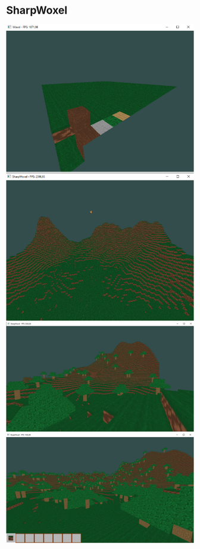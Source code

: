 # SharpWoxel

![](./screenshots/starting_chunks.png)
![](./screenshots/terrain_generation_starting.png)
![](./screenshots/terrain_trees.png)
![](./screenshots/starting_ui.png)
